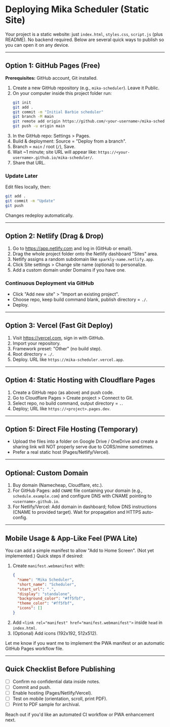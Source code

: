 # Deploying Mika Scheduler (Static Site)

Your project is a static website: just `index.html`, `styles.css`, `script.js` (plus README). No backend required. Below are several quick ways to publish so you can open it on any device.

---
## Option 1: GitHub Pages (Free)
**Prerequisites:** GitHub account, Git installed.
1. Create a new GitHub repository (e.g., `mika-scheduler`). Leave it Public.
2. On your computer inside this project folder run:
   ```bash
   git init
   git add .
   git commit -m "Initial Barbie scheduler"
   git branch -M main
   git remote add origin https://github.com/<your-username>/mika-scheduler.git
   git push -u origin main
   ```
3. In the GitHub repo: Settings > Pages.
4. Build & deployment: Source = "Deploy from a branch".
5. Branch = `main` / root (`/`), Save.
6. Wait ~1 minute; site URL will appear like: `https://<your-username>.github.io/mika-scheduler/`.
7. Share that URL.

### Update Later
Edit files locally, then:
```bash
git add .
git commit -m "Update"
git push
```
Changes redeploy automatically.

---
## Option 2: Netlify (Drag & Drop)
1. Go to https://app.netlify.com and log in (GitHub or email).
2. Drag the whole project folder onto the Netlify dashboard "Sites" area.
3. Netlify assigns a random subdomain like `sparkly-name.netlify.app`.
4. Click Site settings > Change site name (optional) to personalize.
5. Add a custom domain under Domains if you have one.

### Continuous Deployment via GitHub
- Click "Add new site" > "Import an existing project".
- Choose repo, keep build command blank, publish directory = `./`.
- Deploy.

---
## Option 3: Vercel (Fast Git Deploy)
1. Visit https://vercel.com, sign in with GitHub.
2. Import your repository.
3. Framework preset: "Other" (no build step).
4. Root directory = `./`.
5. Deploy. URL like `https://mika-scheduler.vercel.app`.

---
## Option 4: Static Hosting with Cloudflare Pages
1. Create a GitHub repo (as above) and push code.
2. Go to Cloudflare Pages > Create project > Connect to Git.
3. Select repo, no build command, output directory = `.`.
4. Deploy; URL like `https://<project>.pages.dev`.

---
## Option 5: Direct File Hosting (Temporary)
- Upload the files into a folder on Google Drive / OneDrive and create a sharing link will NOT properly serve due to CORS/mime sometimes.
- Prefer a real static host (Pages/Netlify/Vercel).

---
## Optional: Custom Domain
1. Buy domain (Namecheap, Cloudflare, etc.).
2. For GitHub Pages: add `CNAME` file containing your domain (e.g., `schedule.example.com`) and configure DNS with CNAME pointing to `<username>.github.io`.
3. For Netlify/Vercel: Add domain in dashboard; follow DNS instructions (CNAME to provided target). Wait for propagation and HTTPS auto-config.

---
## Mobile Usage & App-Like Feel (PWA Lite)
You can add a simple manifest to allow "Add to Home Screen". (Not yet implemented.) Quick steps if desired:
1. Create `manifest.webmanifest` with:
   ```json
   {
     "name": "Mika Scheduler",
     "short_name": "Scheduler",
     "start_url": ".",
     "display": "standalone",
     "background_color": "#ff5fbf",
     "theme_color": "#ff5fbf",
     "icons": []
   }
   ```
2. Add `<link rel="manifest" href="manifest.webmanifest">` inside `head` in `index.html`.
3. (Optional) Add icons (192x192, 512x512). 

Let me know if you want me to implement the PWA manifest or an automatic GitHub Pages workflow file.

---
## Quick Checklist Before Publishing
- [ ] Confirm no confidential data inside notes.
- [ ] Commit and push.
- [ ] Enable hosting (Pages/Netlify/Vercel).
- [ ] Test on mobile (orientation, scroll, print PDF).
- [ ] Print to PDF sample for archival.

Reach out if you'd like an automated CI workflow or PWA enhancement next.
